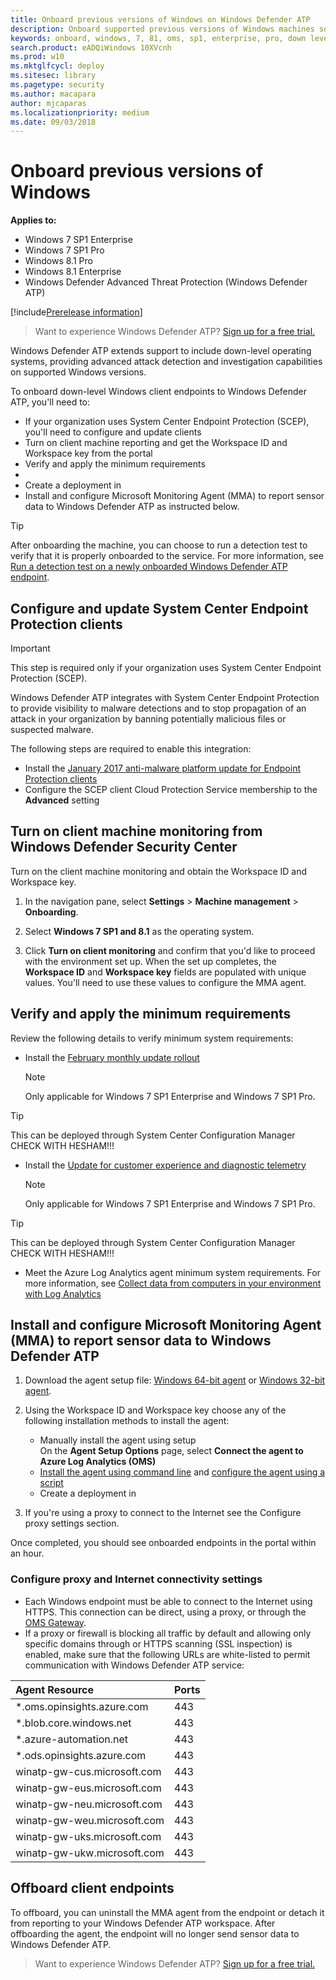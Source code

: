 ```yaml
---
title: Onboard previous versions of Windows on Windows Defender ATP
description: Onboard supported previous versions of Windows machines so that they can send sensor data to the Windows Defender ATP sensor
keywords: onboard, windows, 7, 81, oms, sp1, enterprise, pro, down level
search.product: eADQiWindows 10XVcnh
ms.prod: w10
ms.mktglfcycl: deploy
ms.sitesec: library
ms.pagetype: security
ms.author: macapara
author: mjcaparas
ms.localizationpriority: medium
ms.date: 09/03/2018
---
```


# Onboard previous versions of Windows

**Applies to:**

- Windows 7 SP1 Enterprise
- Windows 7 SP1 Pro
- Windows 8.1 Pro
- Windows 8.1 Enterprise
- Windows Defender Advanced Threat Protection (Windows Defender ATP)

[!include[Prerelease information](prerelease.md)]

>Want to experience Windows Defender ATP? [Sign up for a free trial.](https://www.microsoft.com/en-us/WindowsForBusiness/windows-atp?ocid=docs-wdatp-downlevel-abovefoldlink)

Windows Defender ATP extends support to include down-level operating systems, providing advanced attack detection and investigation capabilities on supported Windows versions.

To onboard down-level Windows client endpoints to Windows Defender ATP, you'll need to:
- If your organization uses System Center Endpoint Protection (SCEP), you'll need to configure and update  clients
- Turn on client machine reporting and get the Workspace ID and Workspace key from the portal
- Verify and apply the minimum requirements
- 
- Create a deployment in  
- Install and configure Microsoft Monitoring Agent (MMA) to report sensor data to Windows Defender ATP as instructed below.

>[!TIP]
> After onboarding the machine, you can choose to run a detection test to verify that it is properly onboarded to the service. For more information, see [Run a detection test on a newly onboarded Windows Defender ATP endpoint](run-detection-test-windows-defender-advanced-threat-protection.md).


## Configure and update System Center Endpoint Protection clients
>[!IMPORTANT]
>This step is required only if your organization uses System Center Endpoint Protection (SCEP).

Windows Defender ATP integrates with System Center Endpoint Protection to provide visibility to malware detections and to stop propagation of an attack in your organization by banning potentially malicious files or suspected malware. 

The following steps are required to enable this integration: 
- Install the [January 2017 anti-malware platform update for Endpoint Protection clients](https://support.microsoft.com/en-us/help/3209361/january-2017-anti-malware-platform-update-for-endpoint-protection-clie) 
- Configure the SCEP client Cloud Protection Service membership to the **Advanced** setting



## Turn on client machine monitoring from Windows Defender Security Center
Turn on the client machine monitoring and obtain the Workspace ID and Workspace key.

1. In the navigation pane, select **Settings** > **Machine management** > **Onboarding**.

2. Select **Windows 7 SP1 and 8.1**  as the operating system.
 
3. Click **Turn on client monitoring** and confirm that you'd like to proceed with the environment set up. When the set up completes, the **Workspace ID** and **Workspace key** fields are populated with unique values. You'll need to use these values to configure the MMA agent.

## Verify and apply the minimum requirements
Review the following details to verify minimum system requirements:
- Install the [February monthly update rollout](https://support.microsoft.com/help/4074598/windows-7-update-kb4074598)
  
  >[!NOTE]
  >Only applicable for Windows 7 SP1 Enterprise and Windows 7 SP1 Pro. 

> [!TIP]
> This can be deployed through System Center Configuration Manager
> CHECK WITH HESHAM!!!

- Install the [Update for customer experience and diagnostic telemetry](https://support.microsoft.com/help/3080149/update-for-customer-experience-and-diagnostic-telemetry)
  
  >[!NOTE]
  >Only applicable for Windows 7 SP1 Enterprise and Windows 7 SP1 Pro.


> [!TIP]
> This can be deployed through System Center Configuration Manager
> CHECK WITH HESHAM!!!

- Meet the Azure Log Analytics agent minimum system requirements. For more information, see [Collect data from computers in your environment with Log Analytics](https://docs.microsoft.com/en-us/azure/log-analytics/log-analytics-concept-hybrid#prerequisites)

## Install and configure Microsoft Monitoring Agent (MMA) to report sensor data to Windows Defender ATP

1. Download the agent setup file: [Windows 64-bit agent](https://go.microsoft.com/fwlink/?LinkId=828603) or [Windows 32-bit agent](https://go.microsoft.com/fwlink/?LinkId=828604).

2. Using the Workspace ID and Workspace key choose any of the following installation methods to install the agent:
    - Manually install the agent using setup<br>
      On the **Agent Setup Options** page, select **Connect the agent to Azure Log Analytics (OMS)**
    - [Install the agent using command line](https://docs.microsoft.com/en-us/azure/log-analytics/log-analytics-agent-windows#install-the-agent-using-the-command-line) and [configure the agent using a script](https://docs.microsoft.com/en-us/azure/log-analytics/log-analytics-agent-windows#add-a-workspace-using-a-script)
    - Create a deployment in 

4. If you're using a proxy to connect to the Internet see the Configure proxy settings section.

Once completed, you should see onboarded endpoints in the portal within an hour.

### Configure proxy and Internet connectivity settings
 
- Each Windows endpoint must be able to connect to the Internet using HTTPS. This connection can be direct, using a proxy, or through the [OMS Gateway](https://docs.microsoft.com/en-us/azure/log-analytics/log-analytics-oms-gateway).
- If a proxy or firewall is blocking all traffic by default and allowing only specific domains through or HTTPS scanning (SSL inspection) is enabled, make sure that the following URLs are white-listed to permit communication with Windows Defender ATP service:

Agent Resource    |    Ports 
:---|:---
|    *.oms.opinsights.azure.com    |    443    |
|    *.blob.core.windows.net    |    443    |
|    *.azure-automation.net    |    443    |
|    *.ods.opinsights.azure.com    |    443    |
|    winatp-gw-cus.microsoft.com     |    443    |
|    winatp-gw-eus.microsoft.com    |    443    |
|    winatp-gw-neu.microsoft.com    |    443    |
|    winatp-gw-weu.microsoft.com    |    443    |
|winatp-gw-uks.microsoft.com | 443 |
|winatp-gw-ukw.microsoft.com | 443 | 


## Offboard client endpoints
To offboard, you can uninstall the MMA agent from the endpoint or detach it from reporting to your Windows Defender ATP workspace. After offboarding the agent, the endpoint will no longer send sensor data to Windows Defender ATP. 

>Want to experience Windows Defender ATP? [Sign up for a free trial.](https://www.microsoft.com/en-us/WindowsForBusiness/windows-atp?ocid=docs-wdatp-downlevele-belowfoldlink)






